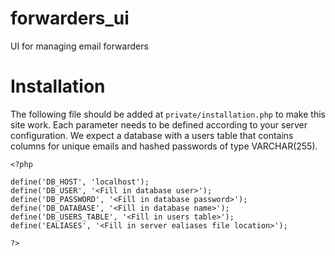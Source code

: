 # forwarders_ui
UI for managing email forwarders

# Installation
The following file should be added at `private/installation.php` to make this site work.  Each parameter needs to be defined according to your server configuration.  We expect a database with a users table that contains columns for unique emails and hashed passwords of type VARCHAR(255).

```
<?php

define('DB_HOST', 'localhost');
define('DB_USER', '<Fill in database user>');
define('DB_PASSWORD', '<Fill in database password>');
define('DB_DATABASE', '<Fill in database name>');
define('DB_USERS_TABLE', '<Fill in users table>');
define('EALIASES', '<Fill in server ealiases file location>');

?>
```